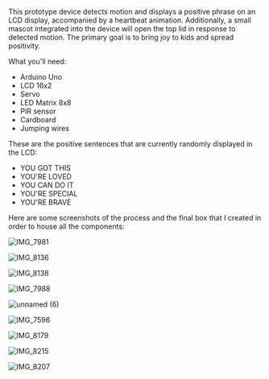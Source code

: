This prototype device detects motion and displays a positive phrase on an LCD display, accompanied by a heartbeat animation. Additionally, a small mascot integrated into the device will open the top lid in response to detected motion. The primary goal is to bring joy to kids and spread positivity.

What you'll need:
- Arduino Uno
- LCD 16x2
- Servo
- LED Matrix 8x8
- PIR sensor
- Cardboard
- Jumping wires

These are the positive sentences that are currently randomly displayed in the LCD:
- YOU GOT THIS
- YOU'RE LOVED
- YOU CAN DO IT
- YOU'RE SPECIAL
- YOU'RE BRAVE


Here are some screenshots of the process and the final box that I created in order to house all the components:

![IMG_7981](https://github.com/laertjansen/PositivityTotem/assets/34003432/b2c4cf75-bee0-4887-a905-5f4454e87ffa)

![IMG_8136](https://github.com/laertjansen/PositivityTotem/assets/34003432/cc626afe-5e48-4225-8a66-5380c7194bd7)

![IMG_8138](https://github.com/laertjansen/PositivityTotem/assets/34003432/fc37fd2b-8f1d-4643-a407-b1e5fea0626e)

![IMG_7988](https://github.com/laertjansen/PositivityTotem/assets/34003432/6a0a2a77-43fd-4feb-9124-7b893f300e23)

![unnamed (6)](https://github.com/laertjansen/PositivityTotem/assets/34003432/7c3ac1ed-b42d-4e74-87ac-1acac2e950d5)

![IMG_7596](https://github.com/laertjansen/PositivityTotem/assets/34003432/f68ac818-1bca-47be-abc1-259bbec90903)

![IMG_8179](https://github.com/laertjansen/PositivityTotem/assets/34003432/831619f7-c259-4bb6-bbef-3db8d7f2fb1a)

![IMG_8215](https://github.com/laertjansen/PositivityTotem/assets/34003432/4b35cff8-bf77-4935-afcd-e5a157efafa0)

![IMG_8207](https://github.com/laertjansen/PositivityTotem/assets/34003432/4e3f37d2-f320-4852-bd60-1491ec41b709)


